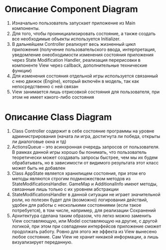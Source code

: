# Описание Component Diagram

1. Изначально пользователь запускает приложение из Main компоненты.
2. Для того, чтобы проинициализировать состояние, а также создать все необходимые объекты используется Initializer.
3. В дальнейшем Controller реализует весь жизненный цикл приложения (получение пользовательского ввода, интерпретация, уведомление онеобходимости изменения состояния приложения через State Modification Handler, реализация перерисовки в компоненте View через callback, дополнительные технические функции)
4. Для изменения состояния отдельной игры используется связанный с нею движок (Engine), который включён в модель, так как непосредственно с ней связан
5. View занимается лишь отрисовкой состояния для пользователя, при этом не имеет какого-либо состояния

# Описание Class Diagram

1. Class Controller содержит в себе состояние программы на уровне администрирования (начата ли игра, достигнута ли победа, открыты ли диалоговые окна и тд)
2. ActionsQueue – это асинхронная очередь запросов от пользователя. В рамках данной игры хорошо бы понимать, что пользователь теоретически может создавать запросы быстрее, чем мы их будем обрабатывать, но  в зависимости от видимого результата этот класс может быть не добавлен
3. Class AppState является хранилищем состояния, при этом его методы являются строгим подмножеством методов из StateModificationsHandler. GameMap и AdditionalInfo имеют методы, связанные лишь только с их уровнем абстракции
4. StateModificationsHandler в данной ситуации не играет значительной роли, но полезен будет для (возможно) логирования действий, удобен для работы с несколькими состояниями (если такое потребуется), в том числе, например, для реализации Сохранений
5. Архитектура сделана таким образом, что легко можно заменить View составляющую, или Model составляющую на другие, с другой логикой, при этом при совпадении интерфейсов приложение сможет продолжать работу. Ровно для этого же эффекта из View вынесено любое состояние. Сам View не хранит никакой информации, а лишь визуализирует переданную.
